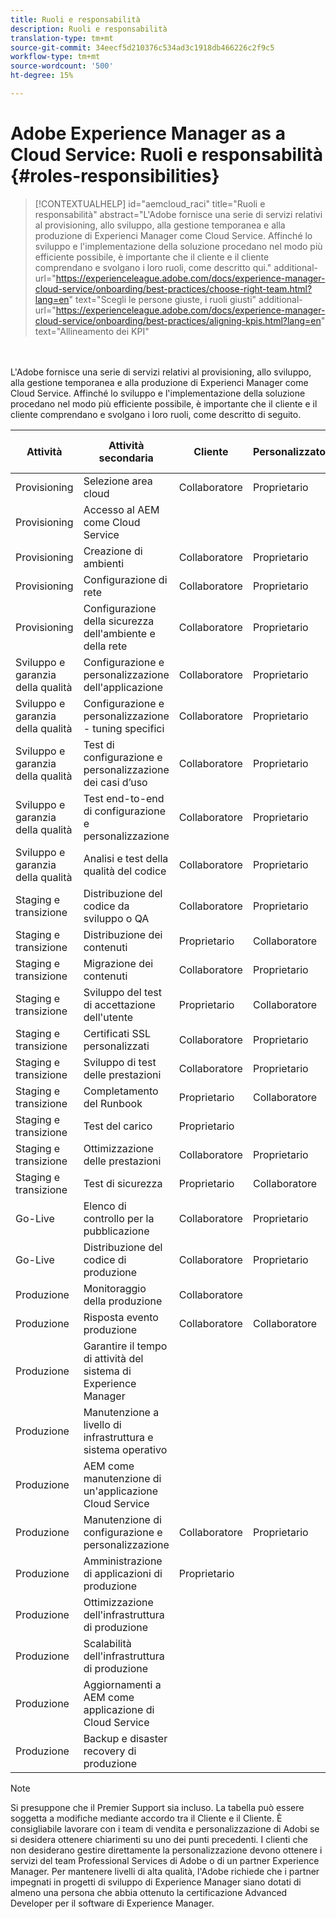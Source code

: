 ```yaml
---
title: Ruoli e responsabilità
description: Ruoli e responsabilità
translation-type: tm+mt
source-git-commit: 34eecf5d210376c534ad3c1918db466226c2f9c5
workflow-type: tm+mt
source-wordcount: '500'
ht-degree: 15%

---
```



# Adobe Experience Manager as a Cloud Service: Ruoli e responsabilità {#roles-responsibilities}

>[!CONTEXTUALHELP]
>id="aemcloud_raci"
>title="Ruoli e responsabilità"
>abstract="L&#39;Adobe fornisce una serie di servizi relativi al provisioning, allo sviluppo, alla gestione temporanea e alla produzione di Experienci Manager come Cloud Service. Affinché lo sviluppo e l&#39;implementazione della soluzione procedano nel modo più efficiente possibile, è importante che il cliente e il cliente comprendano e svolgano i loro ruoli, come descritto qui."
>additional-url="https://experienceleague.adobe.com/docs/experience-manager-cloud-service/onboarding/best-practices/choose-right-team.html?lang=en" text="Scegli le persone giuste, i ruoli giusti"
>additional-url="https://experienceleague.adobe.com/docs/experience-manager-cloud-service/onboarding/best-practices/aligning-kpis.html?lang=en" text="Allineamento dei KPI"

<br></br>
L&#39;Adobe fornisce una serie di servizi relativi al provisioning, allo sviluppo, alla gestione temporanea e alla produzione di Experienci Manager come Cloud Service. Affinché lo sviluppo e l&#39;implementazione della soluzione procedano nel modo più efficiente possibile, è importante che il cliente e il cliente comprendano e svolgano i loro ruoli, come descritto di seguito.


| Attività | Attività secondaria | Cliente | Personalizzatore | Adobe | Funzionalità di Cloud Manager |
|---------------------------------|-------------------------------------------------------|-------------|-------------|---------|-----------------------------|
| Provisioning | Selezione area cloud | Collaboratore | Proprietario | Advisor | Sì |
| Provisioning | Accesso al AEM come Cloud Service |  |  | Proprietario | Sì |
| Provisioning | Creazione di ambienti | Collaboratore | Proprietario | Advisor | Sì |
| Provisioning | Configurazione di rete | Collaboratore | Proprietario | Advisor | Sì |
| Provisioning | Configurazione della sicurezza dell&#39;ambiente e della rete | Collaboratore | Proprietario | Advisor | Sì |
| Sviluppo e garanzia della qualità | Configurazione e personalizzazione dell&#39;applicazione | Collaboratore | Proprietario |  |  |
| Sviluppo e garanzia della qualità | Configurazione e personalizzazione - tuning specifici | Collaboratore | Proprietario |  |  |
| Sviluppo e garanzia della qualità | Test di configurazione e personalizzazione dei casi d’uso | Collaboratore | Proprietario |  |  |
| Sviluppo e garanzia della qualità | Test end-to-end di configurazione e personalizzazione | Collaboratore | Proprietario |  |  |
| Sviluppo e garanzia della qualità | Analisi e test della qualità del codice | Collaboratore | Proprietario | Advisor | Sì |
| Staging e transizione | Distribuzione del codice da sviluppo o QA | Collaboratore | Proprietario | Advisor | Sì |
| Staging e transizione | Distribuzione dei contenuti | Proprietario | Collaboratore |  |  |
| Staging e transizione | Migrazione dei contenuti | Collaboratore | Proprietario |  |  |
| Staging e transizione | Sviluppo del test di accettazione dell&#39;utente | Proprietario | Collaboratore |  |  |
| Staging e transizione | Certificati SSL personalizzati | Collaboratore | Proprietario | Advisor | Sì |
| Staging e transizione | Sviluppo di test delle prestazioni | Collaboratore | Proprietario |  |  |
| Staging e transizione | Completamento del Runbook | Proprietario | Collaboratore |  |  |
| Staging e transizione | Test del carico | Proprietario |  |  |  |
| Staging e transizione | Ottimizzazione delle prestazioni | Collaboratore | Proprietario |  |  |
| Staging e transizione | Test di sicurezza | Proprietario | Collaboratore |  |  |
| Go-Live | Elenco di controllo per la pubblicazione | Collaboratore | Proprietario |  |  |
| Go-Live | Distribuzione del codice di produzione | Collaboratore | Proprietario | Advisor | Sì |
| Produzione | Monitoraggio della produzione | Collaboratore |  | Proprietario |  |
| Produzione | Risposta evento produzione | Collaboratore | Collaboratore | Proprietario |  |
| Produzione | Garantire il tempo di attività del sistema di Experience Manager |  |  | Proprietario |  |
| Produzione | Manutenzione a livello di infrastruttura e sistema operativo |  |  | Proprietario |  |
| Produzione | AEM come manutenzione di un&#39;applicazione Cloud Service |  |  | Proprietario |  |
| Produzione | Manutenzione di configurazione e personalizzazione | Collaboratore | Proprietario |  |  |
| Produzione | Amministrazione di applicazioni di produzione | Proprietario |  |  |  |
| Produzione | Ottimizzazione dell&#39;infrastruttura di produzione |  |  | Proprietario |  |
| Produzione | Scalabilità dell&#39;infrastruttura di produzione |  |  | Proprietario |  |
| Produzione | Aggiornamenti a AEM come applicazione di Cloud Service |  |  | Proprietario |  |
| Produzione | Backup e disaster recovery di produzione |  |  | Proprietario |  |

>[!NOTE]
>
> Si presuppone che il Premier Support sia incluso. La tabella può essere soggetta a modifiche mediante accordo tra il Cliente e il Cliente. È consigliabile lavorare con i team di vendita e personalizzazione di Adobi se si desidera ottenere chiarimenti su uno dei punti precedenti.
> I clienti che non desiderano gestire direttamente la personalizzazione devono ottenere i servizi del team Professional Services di Adobe o di un partner Experience Manager.
>Per mantenere livelli di alta qualità, l&#39;Adobe richiede che i partner impegnati in progetti di sviluppo di Experience Manager siano dotati di almeno una persona che abbia ottenuto la certificazione Advanced Developer per il software di Experience Manager.
